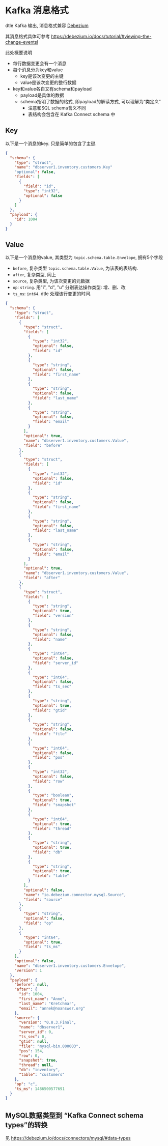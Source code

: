# Kafka 消息格式

dtle Kafka 输出, 消息格式兼容 [Debezium](https://debezium.io)

其消息格式具体可参考 https://debezium.io/docs/tutorial/#viewing-the-change-eventsl

此处概要说明
- 每行数据变更会有一个消息
- 每个消息分为key和value
  - key是该次变更的主键
  - value是该次变更的整行数据
- key和value各自又有schema和payload
  - payload是具体的数据
  - schema指明了数据的格式, 即payload的解读方式, 可以理解为“类定义”
    - 注意和SQL schema含义不同
    - 表结构会包含在 Kafka Connect schema 中

## Key

以下是一个消息的key. 只是简单的包含了主键.

```json
{
  "schema": {
    "type": "struct",
    "name": "dbserver1.inventory.customers.Key"
    "optional": false,
    "fields": [
      {
        "field": "id",
        "type": "int32",
        "optional": false
      }
    ]
  },
  "payload": {
    "id": 1004
  }
}
```

## Value

以下是一个消息的value, 其类型为 `topic.schema.table.Envelope`, 拥有5个字段

- `before`, 复杂类型 `topic.schema.table.Value`, 为该表的表结构.
- `after`, 复杂类型, 同上
- `source`, 复杂类型, 为该次变更的元数据
- `op`: `string`. 用"i", "d", "u" 分别表达操作类型: 增、删、改
- `ts_ms`: `int64`. dtle 处理该行变更的时间.

```json
{
  "schema": {
    "type": "struct",
    "fields": [
      {
        "type": "struct",
        "fields": [
          {
            "type": "int32",
            "optional": false,
            "field": "id"
          },
          {
            "type": "string",
            "optional": false,
            "field": "first_name"
          },
          {
            "type": "string",
            "optional": false,
            "field": "last_name"
          },
          {
            "type": "string",
            "optional": false,
            "field": "email"
          }
        ],
        "optional": true,
        "name": "dbserver1.inventory.customers.Value",
        "field": "before"
      },
      {
        "type": "struct",
        "fields": [
          {
            "type": "int32",
            "optional": false,
            "field": "id"
          },
          {
            "type": "string",
            "optional": false,
            "field": "first_name"
          },
          {
            "type": "string",
            "optional": false,
            "field": "last_name"
          },
          {
            "type": "string",
            "optional": false,
            "field": "email"
          }
        ],
        "optional": true,
        "name": "dbserver1.inventory.customers.Value",
        "field": "after"
      },
      {
        "type": "struct",
        "fields": [
          {
            "type": "string",
            "optional": true,
            "field": "version"
          },
          {
            "type": "string",
            "optional": false,
            "field": "name"
          },
          {
            "type": "int64",
            "optional": false,
            "field": "server_id"
          },
          {
            "type": "int64",
            "optional": false,
            "field": "ts_sec"
          },
          {
            "type": "string",
            "optional": true,
            "field": "gtid"
          },
          {
            "type": "string",
            "optional": false,
            "field": "file"
          },
          {
            "type": "int64",
            "optional": false,
            "field": "pos"
          },
          {
            "type": "int32",
            "optional": false,
            "field": "row"
          },
          {
            "type": "boolean",
            "optional": true,
            "field": "snapshot"
          },
          {
            "type": "int64",
            "optional": true,
            "field": "thread"
          },
          {
            "type": "string",
            "optional": true,
            "field": "db"
          },
          {
            "type": "string",
            "optional": true,
            "field": "table"
          }
        ],
        "optional": false,
        "name": "io.debezium.connector.mysql.Source",
        "field": "source"
      },
      {
        "type": "string",
        "optional": false,
        "field": "op"
      },
      {
        "type": "int64",
        "optional": true,
        "field": "ts_ms"
      }
    ],
    "optional": false,
    "name": "dbserver1.inventory.customers.Envelope",
    "version": 1
  },
  "payload": {
    "before": null,
    "after": {
      "id": 1004,
      "first_name": "Anne",
      "last_name": "Kretchmar",
      "email": "annek@noanswer.org"
    },
    "source": {
      "version": "0.8.3.Final",
      "name": "dbserver1",
      "server_id": 0,
      "ts_sec": 0,
      "gtid": null,
      "file": "mysql-bin.000003",
      "pos": 154,
      "row": 0,
      "snapshot": true,
      "thread": null,
      "db": "inventory",
      "table": "customers"
    },
    "op": "c",
    "ts_ms": 1486500577691
  }
}
```

## MySQL数据类型到 “Kafka Connect schema types”的转换
见 https://debezium.io/docs/connectors/mysql/#data-types
